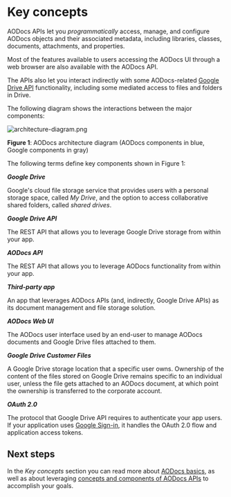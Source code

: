 # Key concepts

AODocs APIs let you _programmatically_ access, manage, and configure AODocs objects and their associated metadata, including libraries, classes, documents, attachments, and properties.

Most of the features available to users accessing the AODocs UI through a web browser are also available with the AODocs API.

The APIs also let you interact indirectly with some AODocs-related [Google Drive API](https://developers.google.com/drive/api/v3/about-sdk) functionality, including some mediated access to files and folders in Drive.

The following diagram shows the interactions between the major components:

![architecture-diagram.png](/img/architecture-diagram.png)

**Figure 1**: AODocs architecture diagram (AODocs components in blue, Google components in gray)

The following terms define key components shown in Figure 1:

**_Google Drive_**

Google's cloud file storage service that provides users with a personal storage space, called _My Drive_, and the option to access collaborative shared folders, called _shared drives_.

**_Google Drive API_**

The REST API that allows you to leverage Google Drive storage from within your app.

**_AODocs API_**

The REST API that allows you to leverage AODocs functionality from within your app.

**_Third-party app_**

An app that leverages AODocs APIs (and, indirectly, Google Drive APIs) as its document management and file storage solution.

**_AODocs Web UI_**

The AODocs user interface used by an end-user to manage AODocs documents and Google Drive files attached to them.

**_Google Drive Customer Files_**

A Google Drive storage location that a specific user owns. Ownership of the content of the files stored on Google Drive remains specific to an individual user, unless the file gets attached to an AODocs document, at which point the ownership is transferred to the corporate account.

**_OAuth 2.0_**

The protocol that Google Drive API requires to authenticate your app users. If your application uses [Google Sign-in](https://developers.google.com/identity/sign-in/web/sign-in), it handles the OAuth 2.0 flow and application access tokens.


## Next steps

In the _Key concepts_ section you can read more about [AODocs basics](/docs/aodocs.altirnao.com/1/c/Guides/Key%20concepts/Basics%20of%20AODocs), as well as about leveraging [concepts and components of AODocs APIs](/docs/aodocs.altirnao.com/1/c/Guides/Key%20concepts/Basics%20of%20AODocs%20APIs) to accomplish your goals.
